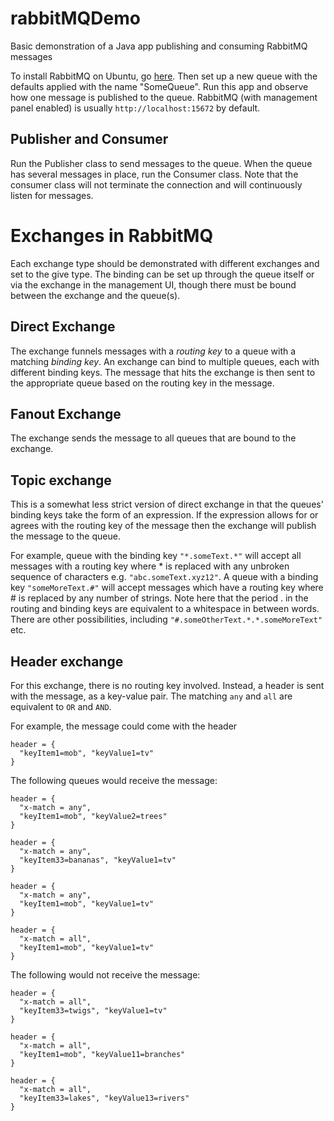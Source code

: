 # rabbitMQDemo

Basic demonstration of a Java app publishing and consuming RabbitMQ messages

To install RabbitMQ on Ubuntu, go [here](https://www.vultr.com/docs/install-rabbitmq-server-ubuntu-20-04-lts). Then set
  up a new queue with the defaults applied with the name "SomeQueue". Run this app and observe how one message is published 
to the queue. RabbitMQ (with management panel enabled) is usually `http://localhost:15672` by default.

## Publisher and Consumer

Run the Publisher class to send messages to the queue. When the queue has several messages in place, run the Consumer class.
Note that the consumer class will not terminate the connection and will continuously listen for messages.

# Exchanges in RabbitMQ

Each exchange type should be demonstrated with different exchanges and set to the give type. The binding can be set up through
the queue itself or via the exchange in the management UI, though there must be bound between the exchange and the
queue(s).

## Direct Exchange

The exchange funnels messages with a _routing key_ to a queue with a matching _binding key_. An exchange can bind to 
multiple queues, each with different binding keys. The message that hits the exchange is then 
sent to the appropriate queue based on the routing key in the message.

## Fanout Exchange

The exchange sends the message to all queues that are bound to the exchange.

## Topic exchange

This is a somewhat less strict version of direct exchange in that the queues'
binding keys take the form of an expression. If the expression allows for or agrees with the routing key of the message 
then the exchange will publish the message to the queue.

For example, queue with the binding key `"*.someText.*"` will accept all messages with a routing key where * is replaced with any 
unbroken sequence of characters e.g. `"abc.someText.xyz12"`. A queue with a binding key `"someMoreText.#"` will accept messages which 
have a routing key where # is replaced by any number of strings. Note here that the period . in the routing and binding keys are 
equivalent to a whitespace in between words. There are other possibilities, including `"#.someOtherText.*.*.someMoreText"` etc.

## Header exchange

For this exchange, there is no routing key involved. Instead, a header is sent with the message, as a key-value pair. The matching `any` 
and `all` are equivalent to `OR` and `AND`.

For example, the message could come with the header

```
header = {
  "keyItem1=mob", "keyValue1=tv"
}
```

The following queues would receive the message:

```
header = {
  "x-match = any",
  "keyItem1=mob", "keyValue2=trees"
}
```

```
header = {
  "x-match = any",
  "keyItem33=bananas", "keyValue1=tv"
}
```

```
header = {
  "x-match = any",
  "keyItem1=mob", "keyValue1=tv"
}
```

```
header = {
  "x-match = all",
  "keyItem1=mob", "keyValue1=tv"
}
```

The following would not receive the message:

```
header = {
  "x-match = all",
  "keyItem33=twigs", "keyValue1=tv"
}
```

```
header = {
  "x-match = all",
  "keyItem1=mob", "keyValue11=branches"
}
```

```
header = {
  "x-match = all",
  "keyItem33=lakes", "keyValue13=rivers"
}
```